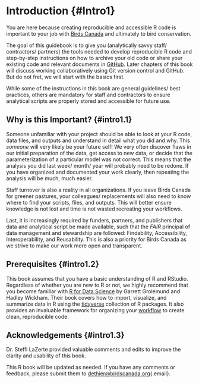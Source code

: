 # Introduction {#Intro1}



You are here because creating reproducible and accessible R code is important to your job with [Birds Canada](https://www.birdscanada.org/) and ultimately to bird conservation.

The goal of this guidebook is to give you (analytically savvy staff/ contractors/ partners) the tools needed to develop reproducible R code and step-by-step instructions on how to archive your old code or share your existing code and relevant documents in [GitHub](https://github.com/). Later chapters of this book will discuss working collaboratively using Git version control and GitHub. But do not fret, we will start with the basics first.

While some of the instructions in this book are general guidelines/ best practices, others are mandatory for staff and contractors to ensure analytical scripts are properly stored and accessible for future use.

## Why is this Important? {#intro1.1}

Someone unfamiliar with your project should be able to look at your R code, data files, and outputs and understand in detail what you did and why. This *someone* will very likely be your future self! We very often discover flaws in our initial preparation of the data, get access to new data, or decide that the parameterization of a particular model was not correct. This means that the analysis you did last week/ month/ year will probably need to be redone. If you have organized and documented your work clearly, then repeating the analysis will be much, much easier.

Staff turnover is also a reality in all organizations. If you leave Birds Canada for greener pastures, your colleagues/ replacements will also need to know where to find your scripts, files, and outputs. This will better ensure knowledge is not lost and time is not wasted recreating your workflows.

Last, it is increasingly required by funders, partners, and publishers that data and analytical script be made available, such that the *FAIR* principal of data management and stewardship are followed: Findability, Accessibility, Interoperability, and Reusability. This is also a priority for Birds Canada as we strive to make our work more open and transparent.

## Prerequisites {#intro1.2}

This book assumes that you have a basic understanding of R and RStudio. Regardless of whether you are new to R or not, we highly recommend that you become familiar with [R for Data Science](http://r4ds.had.co.nz/) by Garrett Grolemund and Hadley Wickham. Their book covers how to import, visualize, and summarize data in R using the [tidyverse](https://www.tidyverse.org/) collection of R packages. It also provides an invaluable framework for organizing your [workflow](http://r4ds.had.co.nz/workflow-projects.html) to create clean, reproducible code.

## Acknowledgements {#intro1.3}

Dr. Steffi LaZerte provided valuable comments and edits to improve the clarity and usability of this book.

This R book will be updated as needed. If you have any comments or feedback, please submit them to [dethier\@birdscanada.org](mailto:dethier@birdscanada.org){.email}.
